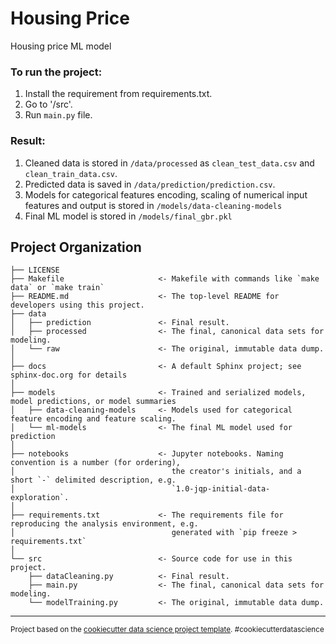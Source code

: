 Housing Price
==============================

Housing price ML model

### To run the project:
1. Install the requirement from requirements.txt.
2. Go to '/src'.
3. Run `main.py` file.

### Result:
1. Cleaned data is stored in `/data/processed` as `clean_test_data.csv` and `clean_train_data.csv`.
2. Predicted data is saved in `/data/prediction/prediction.csv`.
3. Models for categorical features encoding, scaling of numerical input features and output is stored in `/models/data-cleaning-models`
4. Final ML model is stored in `/models/final_gbr.pkl`

Project Organization
------------

    ├── LICENSE
    ├── Makefile                     <- Makefile with commands like `make data` or `make train`
    ├── README.md                    <- The top-level README for developers using this project.
    ├── data
    │   ├── prediction               <- Final result.
    │   ├── processed                <- The final, canonical data sets for modeling.
    │   └── raw                      <- The original, immutable data dump.
    │
    ├── docs                         <- A default Sphinx project; see sphinx-doc.org for details
    │
    ├── models                       <- Trained and serialized models, model predictions, or model summaries
    │   ├── data-cleaning-models     <- Models used for categorical feature encoding and feature scaling.
    │   └── ml-models                <- The final ML model used for prediction
    │
    ├── notebooks                    <- Jupyter notebooks. Naming convention is a number (for ordering),
    │                                   the creator's initials, and a short `-` delimited description, e.g.
    │                                   `1.0-jqp-initial-data-exploration`.
    │
    ├── requirements.txt             <- The requirements file for reproducing the analysis environment, e.g.
    │                                   generated with `pip freeze > requirements.txt`
    │
    └── src                          <- Source code for use in this project.
        ├── dataCleaning.py          <- Final result.
        ├── main.py                  <- The final, canonical data sets for modeling.
        └── modelTraining.py         <- The original, immutable data dump.
        



--------

<p><small>Project based on the <a target="_blank" href="https://drivendata.github.io/cookiecutter-data-science/">cookiecutter data science project template</a>. #cookiecutterdatascience</small></p>
